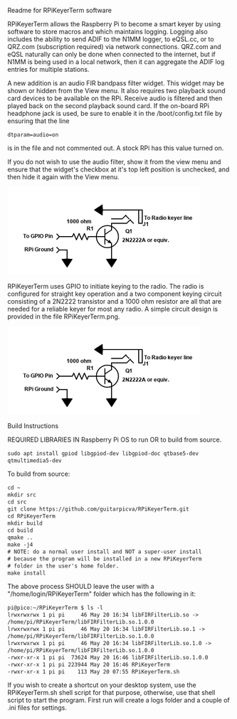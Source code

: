 Readme for RPiKeyerTerm software

RPiKeyerTerm allows the Raspberry Pi to become a smart keyer by using
software to store macros and which maintains logging.  Logging also
includes the ability to send ADIF to the N1MM logger, to eQSL.cc, or
to QRZ.com (subscription required) via network connections.  QRZ.com
and eQSL naturally can only be done when connected to the internet, 
but if N1MM is being used in a local network, then it can aggregate 
the ADIF log entries for multiple stations.

A new addition is an audio FIR bandpass filter widget.  This widget
may be shown or hidden from the View menu.  It also requires two 
playback sound card devices to be available on the RPi.  Receive
audio is filtered and then played back on the second playback sound
card.  If the on-board RPi headphone jack is used, be sure to enable
it in the /boot/config.txt file by ensuring that the line

````
dtparam=audio=on
````
is in the file and not commented out.  A stock RPi has this value
turned on.

If you do not wish to use the audio filter, show it from the view menu
and ensure that the widget's checkbox at it's top left position is
unchecked, and then hide it again with the View menu.

![Screen shot](./RpiKeyerTerm.png)

RPiKeyerTerm uses GPIO to initiate keying to the radio.  The radio is
configured for straight key operation and a two component keying circuit
consisting of a 2N2222 transistor and a 1000 ohm resistor are all that
are needed for a reliable keyer for most any radio.  A simple circuit
design is provided in the file RPiKeyerTerm.png.

![Example image](./KeyCircuit.png)

Build Instructions

REQUIRED LIBRARIES IN Raspberry Pi OS to run OR to build from source.

````
sudo apt install gpiod libgpiod-dev libgpiod-doc qtbase5-dev qtmultimedia5-dev
````

To build from source:
````
cd ~
mkdir src
cd src
git clone https://github.com/guitarpicva/RPiKeyerTerm.git
cd RPiKeyerTerm
mkdir build
cd build
qmake ..
make -j4
# NOTE: do a normal user install and NOT a super-user install
# because the program will be installed in a new RPiKeyerTerm
# folder in the user's home folder.
make install
````

The above process SHOULD leave the user with a "/home/login/RPiKeyerTerm"
folder which has the following in it:

````
pi@pico:~/RPiKeyerTerm $ ls -l
lrwxrwxrwx 1 pi pi     46 May 20 16:34 libFIRFilterLib.so -> /home/pi/RPiKeyerTerm/libFIRFilterLib.so.1.0.0
lrwxrwxrwx 1 pi pi     46 May 20 16:34 libFIRFilterLib.so.1 -> /home/pi/RPiKeyerTerm/libFIRFilterLib.so.1.0.0
lrwxrwxrwx 1 pi pi     46 May 20 16:34 libFIRFilterLib.so.1.0 -> /home/pi/RPiKeyerTerm/libFIRFilterLib.so.1.0.0
-rwxr-xr-x 1 pi pi  73624 May 20 16:46 libFIRFilterLib.so.1.0.0
-rwxr-xr-x 1 pi pi 223944 May 20 16:46 RPiKeyerTerm
-rwxr-xr-x 1 pi pi    113 May 20 07:55 RPiKeyerTerm.sh
````

If you wish to create a shortcut on your desktop system, use the
RPiKeyerTerm.sh shell script for that purpose, otherwise, use that
shell script to start the program.  First run will create a logs
folder and a couple of .ini files for settings.

